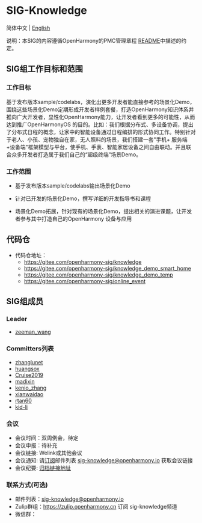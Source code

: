 # SIG-Knowledge

简体中文 | [English](./sig_knowledge.md)

说明：本SIG的内容遵循OpenHarmony的PMC管理章程 [README](/zh/pmc.md)中描述的约定。

## SIG组工作目标和范围

### 工作目标
​     基于发布版本sample/codelabs，演化出更多开发者能直接参考的场景化Demo，围绕这些场景化Demo定期形成开发者样例套餐，打造OpenHarmony知识体系并推向广大开发者，显性化OpenHarmony能力，让开发者看到更多的可能性，从而达到推广OpenHarmonyOS 的目的。比如：我们根据分布式、多设备协调，提出了分布式日程的概念，让家中的智能设备通过日程编排的形式协同工作。特别针对于老人、小孩、宠物独自在家，无人照料的场景，我们搭建一套"手机+ 服务端 +设备端"框架模型与平台，使手机、手表、智能家居设备之间自由联动。并且联合众多开发者打造属于我们自己的“超级终端”场景Demo。

### 工作范围

- 基于发布版本sample/codelabs输出场景化Demo

- 针对已开发的场景化Demo，撰写详细的开发指导书和课程

- 场景化Demo拓展，针对现有的场景化Demo，提出相关的演进课题，让开发者参与其中打造自己的OpenHarmony 设备与应用

## 代码仓
- 代码仓地址：
  - https://gitee.com/openharmony-sig/knowledge
  - https://gitee.com/openharmony-sig/knowledge_demo_smart_home
  - https://gitee.com/openharmony-sig/knowledge_demo_temp
  - https://gitee.com/openharmony-sig/online_event

## SIG组成员

### Leader
- [zeeman_wang](https://gitee.com/zeeman_wang)

### Committers列表
- [zhanglunet](https://gitee.com/zhanglunet)
- [huangsox](https://gitee.com/huangsox)
- [Cruise2019](https://gitee.com/Cruise2019)
- [madixin](https://gitee.com/madixin)
- [kenio_zhang](https://gitee.com/kenio_zhang)
- [xianwaidao](https://gitee.com/xianwaidao) 
- [rtan60](https://gitee.com/rtan60)
- [kid-li](https://gitee.com/kid-li)

### 会议
 - 会议时间：双周例会，待定
 - 会议申报：待补充
 - 会议链接: Welink或其他会议
 - 会议通知: 请[订阅](https://lists.openatom.io/postorius/lists/sig-knowledge.openharmony.io/)邮件列表 sig-knowledge@openharmony.io 获取会议链接
 - 会议纪要: [归档链接地址](https://gitee.com/openharmony-sig/sig-content/tree/master/knowlege/meetings)

### 联系方式(可选)

- 邮件列表：sig-knowledge@openharmony.io
- Zulip群组：https://zulip.openharmony.cn   订阅 sig-knowledge频道
- 微信群：

